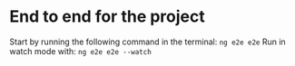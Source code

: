 # End to end for the project

Start by running the following command in the terminal:
`ng e2e e2e`
Run in watch mode with:
`ng e2e e2e --watch`
